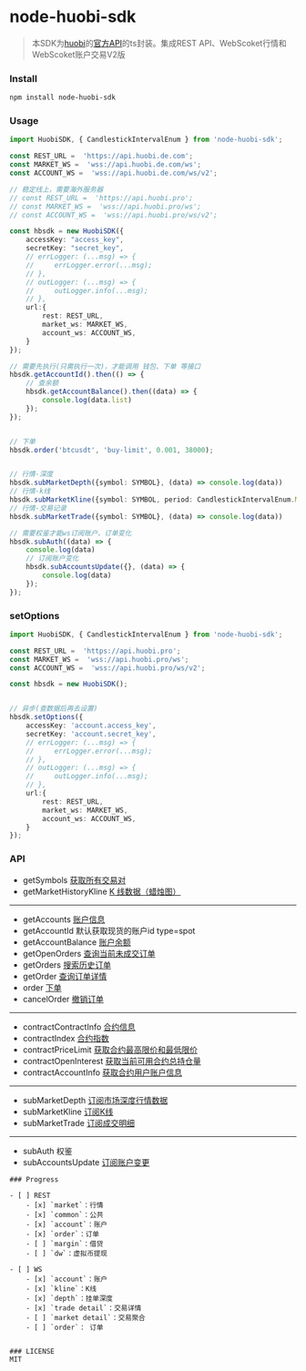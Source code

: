 
# node-huobi-sdk

> 本SDK为[huobi](https://www.huobi.pro/zh-cn)的[官方API](https://huobiapi.github.io/docs)的ts封装。集成REST API、WebScoket行情和WebScoket账户交易V2版


### Install

```bash
npm install node-huobi-sdk
```


### Usage

```ts
import HuobiSDK, { CandlestickIntervalEnum } from 'node-huobi-sdk';

const REST_URL =  'https://api.huobi.de.com';
const MARKET_WS =  'wss://api.huobi.de.com/ws';
const ACCOUNT_WS =  'wss://api.huobi.de.com/ws/v2';

// 稳定线上，需要海外服务器
// const REST_URL =  'https://api.huobi.pro';
// const MARKET_WS =  'wss://api.huobi.pro/ws';
// const ACCOUNT_WS =  'wss://api.huobi.pro/ws/v2';

const hbsdk = new HuobiSDK({
    accessKey: "access_key",
    secretKey: "secret_key",
    // errLogger: (...msg) => {
    //     errLogger.error(...msg);
    // },
    // outLogger: (...msg) => {
    //     outLogger.info(...msg);
    // },
    url:{
        rest: REST_URL,
        market_ws: MARKET_WS,
        account_ws: ACCOUNT_WS,
    }
});

// 需要先执行(只需执行一次)，才能调用 钱包、下单 等接口
hbsdk.getAccountId().then(() => {
    // 查余额
    hbsdk.getAccountBalance().then((data) => {
        console.log(data.list)
    });
});


// 下单
hbsdk.order('btcusdt', 'buy-limit', 0.001, 38000);


// 行情-深度
hbsdk.subMarketDepth({symbol: SYMBOL}, (data) => console.log(data))
// 行情-k线
hbsdk.subMarketKline({symbol: SYMBOL, period: CandlestickIntervalEnum.MIN1}, (data) => console.log(data))
// 行情-交易记录
hbsdk.subMarketTrade({symbol: SYMBOL}, (data) => console.log(data))

// 需要权鉴才能ws订阅账户、订单变化
hbsdk.subAuth((data) => {
    console.log(data)
    // 订阅账户变化
    hbsdk.subAccountsUpdate({}, (data) => {
        console.log(data)
    });
});
```


### setOptions
```ts
import HuobiSDK, { CandlestickIntervalEnum } from 'node-huobi-sdk';

const REST_URL =  'https://api.huobi.pro';
const MARKET_WS =  'wss://api.huobi.pro/ws';
const ACCOUNT_WS =  'wss://api.huobi.pro/ws/v2';

const hbsdk = new HuobiSDK();


// 异步(查数据后再去设置)
hbsdk.setOptions({
    accessKey: 'account.access_key',
    secretKey: 'account.secret_key',
    // errLogger: (...msg) => {
    //     errLogger.error(...msg);
    // },
    // outLogger: (...msg) => {
    //     outLogger.info(...msg);
    // },
    url:{
        rest: REST_URL,
        market_ws: MARKET_WS,
        account_ws: ACCOUNT_WS,
    }
});
```

### API

- getSymbols [获取所有交易对](https://huobiapi.github.io/docs/spot/v1/cn/#0e505d18dc)
- getMarketHistoryKline [K 线数据（蜡烛图）](https://huobiapi.github.io/docs/spot/v1/cn/#k)
- --
- getAccounts [账户信息](https://huobiapi.github.io/docs/spot/v1/cn/#2a0d0be224)
- getAccountId 默认获取现货的账户id type=spot
- getAccountBalance [账户余额](https://huobiapi.github.io/docs/spot/v1/cn/#870c0ab88b)
- getOpenOrders [查询当前未成交订单](https://huobiapi.github.io/docs/spot/v1/cn/#95f2078356)
- getOrders [搜索历史订单](https://huobiapi.github.io/docs/spot/v1/cn/#d72a5b49e7)
- getOrder [查询订单详情](https://huobiapi.github.io/docs/spot/v1/cn/#5f8b337a4c)
- order [下单](https://huobiapi.github.io/docs/spot/v1/cn/#fd6ce2a756)
- cancelOrder [撤销订单](https://huobiapi.github.io/docs/spot/v1/cn/#de93fae07b)
- --
- contractContractInfo [合约信息](https://huobiapi.github.io/docs/dm/v1/cn/#a231eed8c5)
- contractIndex [合约指数](https://huobiapi.github.io/docs/dm/v1/cn/#6b15dcb6a3)
- contractPriceLimit [获取合约最高限价和最低限价](https://huobiapi.github.io/docs/dm/v1/cn/#025c787500)
- contractOpenInterest [获取当前可用合约总持仓量](https://huobiapi.github.io/docs/dm/v1/cn/#e30aaa2765)
- contractAccountInfo [获取合约用户账户信息](https://huobiapi.github.io/docs/dm/v1/cn/#e807c44c06)

- --
- subMarketDepth [订阅市场深度行情数据](https://huobiapi.github.io/docs/spot/v1/cn/#8742b7d9f7)
- subMarketKline [订阅K线](https://huobiapi.github.io/docs/spot/v1/cn/#k-2)
- subMarketTrade [订阅成交明细](https://huobiapi.github.io/docs/spot/v1/cn/#56c6c47284-2)
- --
- subAuth 权鉴
- subAccountsUpdate [订阅账户变更](https://huobiapi.github.io/docs/spot/v1/cn/#f2e38456dd)
```
### Progress

- [ ] REST
    - [x] `market`：行情
    - [x] `common`：公共
    - [x] `account`：账户
    - [x] `order`：订单
    - [ ] `margin`：借贷
    - [ ] `dw`：虚拟币提现

- [ ] WS
    - [x] `account`：账户
    - [x] `kline`：K线
    - [x] `depth`：挂单深度
    - [x] `trade detail`：交易详情
    - [ ] `market detail`：交易聚合
    - [ ] `order`： 订单


### LICENSE
MIT